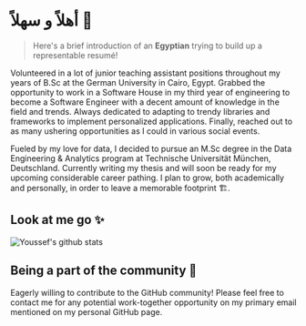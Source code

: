 # أهلاً و سهلاً 👋



> Here's a brief introduction of an **Egyptian** trying to build up a representable resumé!

Volunteered in a lot of junior teaching assistant positions throughout my years of B.Sc at the German University in Cairo, Egypt. Grabbed the opportunity to work in a Software House in my third year of engineering to become a Software Engineer with a decent amount of knowledge in the field and trends. Always dedicated to adapting to trendy libraries and frameworks to implement personalized applications. Finally, reached out to as many ushering opportunities as I could in various social events.

Fueled by my love for data, I decided to pursue an M.Sc degree in the Data Engineering & Analytics program at Technische Universität München, Deutschland. Currently writing my thesis and will soon be ready for my upcoming considerable career pathing. I plan to grow, both academically and personally, in order to leave a memorable footprint 🏗️.

## Look at me go ✨

![Youssef's github stats](https://github-readme-stats-wheat-eta.vercel.app/api?username=ylkhayat&count_private=true&include_all_commits=true&show_icons=true&theme=radical)

## Being a part of the community 🌠

Eagerly willing to contribute to the GitHub community!
Please feel free to contact me for any potential work-together opportunity on my primary email mentioned on my personal GitHub page.
